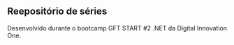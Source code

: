 ## Reepositório de séries 

Desenvolvido durante o bootcamp GFT START #2 .NET da Digital Innovation One.
